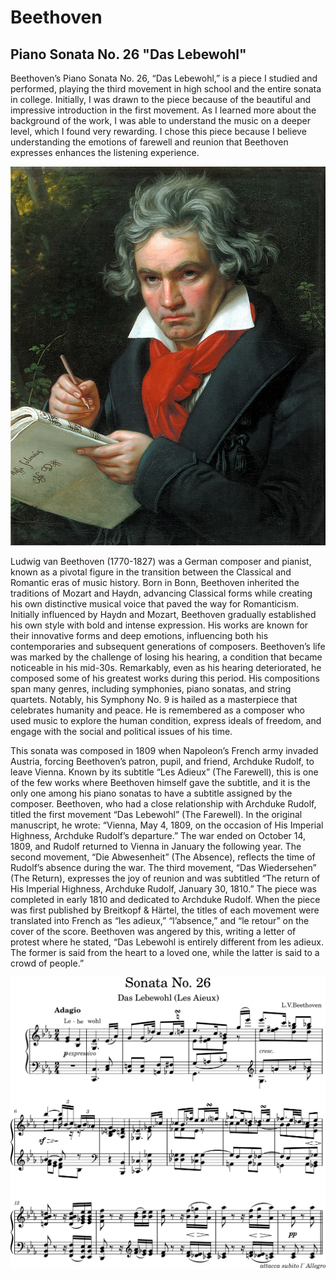 # Beethoven
## Piano Sonata No. 26 "Das Lebewohl"
Beethoven’s Piano Sonata No. 26, “Das Lebewohl,” is a piece I studied and performed, playing the third movement in high school and the entire sonata in college. Initially, I was drawn to the piece because of the beautiful and impressive introduction in the first movement. As I learned more about the background of the work, I was able to understand the music on a deeper level, which I found very rewarding. I chose this piece because I believe understanding the emotions of farewell and reunion that Beethoven expresses enhances the listening experience.

<img src="beethoven.png">

Ludwig van Beethoven (1770-1827) was a German composer and pianist, known as a pivotal figure in the transition between the Classical and Romantic eras of music history. Born in Bonn, Beethoven inherited the traditions of Mozart and Haydn, advancing Classical forms while creating his own distinctive musical voice that paved the way for Romanticism. Initially influenced by Haydn and Mozart, Beethoven gradually established his own style with bold and intense expression. His works are known for their innovative forms and deep emotions, influencing both his contemporaries and subsequent generations of composers. Beethoven’s life was marked by the challenge of losing his hearing, a condition that became noticeable in his mid-30s. Remarkably, even as his hearing deteriorated, he composed some of his greatest works during this period. His compositions span many genres, including symphonies, piano sonatas, and string quartets. Notably, his Symphony No. 9 is hailed as a masterpiece that celebrates humanity and peace. He is remembered as a composer who used music to explore the human condition, express ideals of freedom, and engage with the social and political issues of his time.

This sonata was composed in 1809 when Napoleon’s French army invaded Austria, forcing Beethoven’s patron, pupil, and friend, Archduke Rudolf, to leave Vienna. Known by its subtitle “Les Adieux” (The Farewell), this is one of the few works where Beethoven himself gave the subtitle, and it is the only one among his piano sonatas to have a subtitle assigned by the composer. Beethoven, who had a close relationship with Archduke Rudolf, titled the first movement “Das Lebewohl” (The Farewell). In the original manuscript, he wrote: “Vienna, May 4, 1809, on the occasion of His Imperial Highness, Archduke Rudolf’s departure.” The war ended on October 14, 1809, and Rudolf returned to Vienna in January the following year. The second movement, “Die Abwesenheit” (The Absence), reflects the time of Rudolf’s absence during the war. The third movement, “Das Wiedersehen” (The Return), expresses the joy of reunion and was subtitled “The return of His Imperial Highness, Archduke Rudolf, January 30, 1810.” The piece was completed in early 1810 and dedicated to Archduke Rudolf. When the piece was first published by Breitkopf & Härtel, the titles of each movement were translated into French as “les adieux,” “l’absence,” and “le retour” on the cover of the score. Beethoven was angered by this, writing a letter of protest where he stated, “Das Lebewohl is entirely different from les adieux. The former is said from the heart to a loved one, while the latter is said to a crowd of people.”

<img src="das_lebewohl.png">
